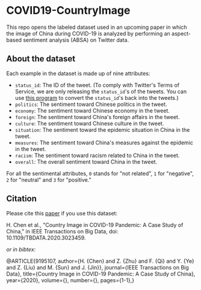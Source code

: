 # COVID19-CountryImage

This repo opens the labeled dataset used in an upcoming paper in which the image of China during COVID-19 is analyzed by performing an aspect-based sentiment analysis (ABSA) on Twitter data.

## About the dataset

Each example in the dataset is made up of nine attributes:

- `status_id`: The ID of the tweet. (To comply with Twitter's Terms of Service, we are only releasing the `status_id`'s of the tweets. You can use [this program](https://github.com/DocNow/hydrator) to convert the `status_id`'s back into the tweets.)
- `politics`: The sentiment toward Chinese politics in the tweet.
- `economy`: The sentiment toward Chinese economy in the tweet.
- `foreign`: The sentiment toward China's foreign affairs in the tweet.
- `culture`: The sentiment toward Chinese culture in the tweet.
- `situation`: The sentiment toward the epidemic situation in China in the tweet.
- `measures`: The sentiment toward China's measures against the epidemic in the tweet.
- `racism`: The sentiment toward racism related to China in the tweet.
- `overall`: The overall sentiment toward China in the tweet.

For all the sentimental attributes, `0` stands for "not related", `1` for "negative", `2` for "neutral" and `3` for "positive."

## Citation

Please cite this [paper](https://ieeexplore.ieee.org/document/9195107) if you use this dataset:

H. Chen et al., "Country Image in COVID-19 Pandemic: A Case Study of China," in IEEE Transactions on Big Data, doi: 10.1109/TBDATA.2020.3023459.

*or in bibtex:*

@ARTICLE{9195107,  author={H. {Chen} and Z. {Zhu} and F. {Qi} and Y. {Ye} and Z. {Liu} and M. {Sun} and J. {Jin}},  journal={IEEE Transactions on Big Data},   title={Country Image in COVID-19 Pandemic: A Case Study of China},   year={2020},  volume={},  number={},  pages={1-1},}
